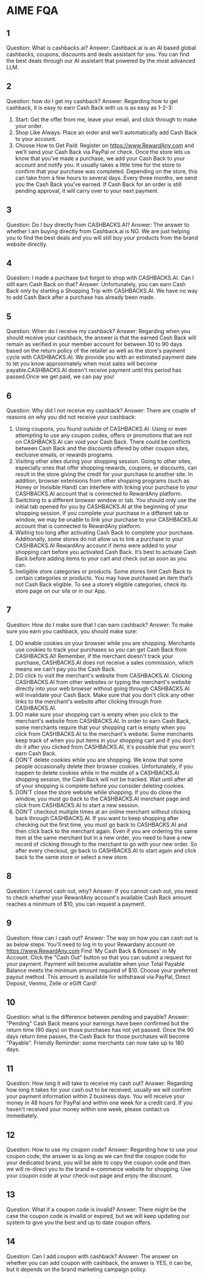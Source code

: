 # AIME FQA
## 1
Question: What is cashbacks.ai?
Answer: Cashback.ai is an AI based global cashbacks, coupons, discounts and deals assistant for you. You can find the best deals through our AI assistant that powered by the most advanced LLM.
## 2
Question: how do I get my cashback?
Answer: Regarding how to get cashback, it is easy to earn Cash Back with us is as easy as 1-2-3:
1. Start: Get the offer from me, leave your email, and click through to make your order.
2. Shop Like Always: Place an order and we’ll automatically add Cash Back to your account.
3. Choose How to Get Paid: Register on https://www.RewardAny.com and we’ll send your Cash Back via PayPal or check.
Once the store lets us know that you’ve made a purchase, we add your Cash Back to your account and notify you. It usually takes a little time for the store to confirm that your purchase was completed. Depending on the store, this can take from a few hours to several days.
Every three months, we send you the Cash Back you’ve earned. If Cash Back for an order is still pending approval, it will carry over to your next payment.
## 3
Question: Do I buy directly from CASHBACKS.AI?
Answer: The answer to whether I am buying directly from Cashback.ai is NO. We are just helping you to find the best deals and you will still buy your products from the brand website directly.
## 4
Question: I made a purchase but forgot to shop with CASHBACKS.AI. Can I still earn Cash Back on that?
Answer: Unfortunately, you can earn Cash Back only by starting a Shopping Trip with CASHBACKS.AI. We have no way to add Cash Back after a purchase has already been made.

 

## 5
Question: When do I receive my cashback?
Answer: Regarding when you should receive your cashback, the answer is that the earned Cash Back will remain as verified in your member account for between 30 to 90 days based on the return policy of the retailer as well as the store's payment cycle with CASHBACKS.AI. We provide you with an estimated payment date to let you know approximately when most sales will become payable.CASHBACKS.AI doesn't receive payment until this period has passed.Once we get paid, we can pay you!

## 6
Question: Why did I not receive my cashback?
Answer: There are couple of reasons on why you did not receive your cashback:
1. Using coupons, you found outside of CASHBACKS.AI. Using or even attempting to use any coupon codes, offers or promotions that are not on CASHBACKS.AI can void your Cash Back. There could be conflicts between Cash Back and the discounts offered by other coupon sites, exclusive emails, or rewards programs.
2. Visiting other sites during your shopping session. Going to other sites, especially ones that offer shopping rewards, coupons, or discounts, can result in the store giving the credit for your purchase to another site. In addition, browser extensions from other shopping programs (such as Honey or Invisible Hand) can interfere with linking your purchase to your CASHBACKS.AI account that is connected to RewardAny platform.
3. Switching to a different browser window or tab. You should only use the initial tab opened for you by CASHBACKS.AI at the beginning of your shopping session. If you complete your purchase in a different tab or window, we may be unable to link your purchase to your CASHBACKS.AI account that is connected to RewardAny platform.
4. Waiting too long after activating Cash Back to complete your purchase. Additionally, some stores do not allow us to link a purchase to your CASHBACKS.AI RewardAny account if items were added to your shopping cart before you activated Cash Back. It’s best to activate Cash Back before adding items to your cart and check out as soon as you can.
5. Ineligible store categories or products. Some stores limit Cash Back to certain categories or products. You may have purchased an item that’s not Cash Back eligible. To see a store’s eligible categories, check its store page on our site or in our App.
## 7 
Question: How do I make sure that I can earn cashback?
Answer: To make sure you earn you cashback, you should make sure:
1. DO enable cookies on your browser while you are shopping.
Merchants use cookies to track your purchases so you can get Cash Back from CASHBACKS.AI! Remember, if the merchant doesn't track your purchase, CASHBACKS.AI does not receive a sales commission, which means we can't pay you the Cash Back.
2. DO click to visit the merchant's website from CASHBACKS.AI.
Clicking CASHBACKS.AI from other websites or typing the merchant's website directly into your web browser without going through CASHBACKS.AI will invalidate your Cash Back. Make sure that you don't click any other links to the merchant's website after clicking through from CASHBACKS.AI.
3. DO make sure your shopping cart is empty when you click to the merchant's website from CASHBACKS.AI.
In order to earn Cash Back, some merchants require that your shopping cart is empty when you click from CASHBACKS.AI to the merchant's website. Some merchants keep track of when you put items in your shopping cart and if you don't do it after you clicked from CASHBACKS.AI, it's possible that you won't earn Cash Back.
4. DON'T delete cookies while you are shopping.
We know that some people occasionally delete their browser cookies. Unfortunately, if you happen to delete cookies while in the middle of a CASHBACKS.AI shopping session, the Cash Back will not be tracked. Wait until after all of your shopping is complete before you consider deleting cookies.
5. DON'T close the store website while shopping.
If you do close the window, you must go back to the CASHBACKS.AI merchant page and click from CASHBACKS.AI to start a new session.
6. DON'T checkout multiple times at an online merchant without clicking back through CASHBACKS.AI.
If you want to keep shopping after checking out the first time, you must go back to CASHBACKS.AI and then click back to the merchant again. Even if you are ordering the same item at the same merchant but in a new order, you need to have a new record of clicking through to the merchant to go with your new order. So after every checkout, go back to CASHBACKS.AI to start again and click back to the same store or select a new store.
## 8 
Question: I cannot cash out, why?
Answer: If you cannot cash out, you need to check whether your RewardAny account's available Cash Back amount reaches a minimum of $10, you can request a payment.
## 9
Question: How can I cash out?
Answer: The way on how you can cash out is as below steps:
You'll need to log in to your Rewardany account on https://www.RewardAny.com
Find 'My Cash Back & Bonuses' in My Account.
Click the "Cash Out" button so that you can submit a request for your payment. Payment will become available when your Total Payable Balance meets the minimum amount required of $10.
Choose your preferred payout method. This amount is available for withdrawal via PayPal, Direct Deposit, Venmo, Zelle or eGift Card!
## 10
Question: what is the difference between pending and payable?
Answer: "Pending" Cash Back means your earnings have been confirmed but the return time (90 days) on those purchases has not yet passed.
Once the 90 days return time passes, the Cash Back for those purchases will become "Payable".
Friendly Reminder: some merchants can now take up to 180 days.
## 11
Question: How long it will take to receive my cash out?
Answer: Regarding how long it takes for your cash out to be received, usually we will confirm your payment information within 2 business days.
You will receive your money in 48 hours for PayPal and within one week for a credit card.
If you haven't received your money within one week, please contact us immediately.
## 12
Question: How to use my coupon code?
Answer: Regarding how to use your coupon code, the answer is as long as we can find the coupon code for your dedicated brand, you will be able to copy the coupon code and then we will re-direct you to the brand e-commerce website for shopping. Use your coupon code at your check-out page and enjoy the discount.
## 13
Question: What if a coupon code is invalid?
Answer: There might be the case the coupon code is invalid or expired, but we will keep updating our system to give you the best and up to date coupon offers.
## 14
Question: Can I add coupon with cashback?
Answer: The answer on whether you can add coupon with cashback, the answer is YES, it can be, but it depends on the brand marketing campaign policy. 